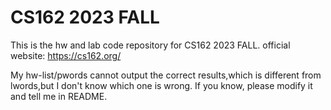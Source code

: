# CS162 2023 FALL
This is the hw and lab code repository for CS162 2023 FALL.
official website: https://cs162.org/

My hw-list/pwords cannot output the correct results,which is different from lwords,but I don't know which one is wrong.
If you know, please modify it and tell me in README.
